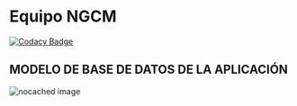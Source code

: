 # Equipo NGCM

[![Codacy Badge](https://api.codacy.com/project/badge/Grade/e9e6d9a9b0dd4344b14d6a121dddaf80)](https://app.codacy.com/app/AndresFelipeGualdron/NGCM?utm_source=github.com&utm_medium=referral&utm_content=proyectocvds2019/NGCM&utm_campaign=Badge_Grade_Dashboard)

## MODELO DE BASE DE DATOS DE LA APLICACIÓN
![nocached image](http://www.plantuml.com/plantuml/proxy?cache=no&src=https://raw.github.com/proyectocvds2019/NGCM/master/modeloBaseDatos.txt)
